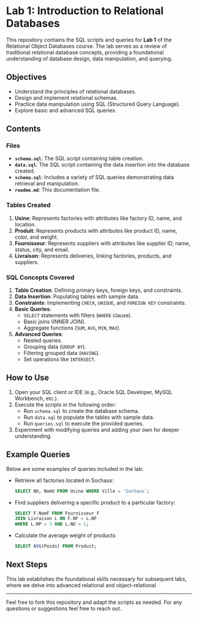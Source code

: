 # Lab 1: Introduction to Relational Databases

This repository contains the SQL scripts and queries for **Lab 1** of the Relational Object Databases course. The lab serves as a review of traditional relational database concepts, providing a foundational understanding of database design, data manipulation, and querying.

## Objectives
- Understand the principles of relational databases.
- Design and implement relational schemas.
- Practice data manipulation using SQL (Structured Query Language).
- Explore basic and advanced SQL queries.

## Contents
### Files
- **`schema.sql`**: The SQL script containing table creation.
- **`data.sql`**: The SQL script containing the data insertion into the database created.
- **`schema.sql`**: Includes a variety of SQL queries demonstrating data retrieval and manipulation.
- **`readme.md`**: This documentation file.

### Tables Created
1. **Usine**: Represents factories with attributes like factory ID, name, and location.
2. **Produit**: Represents products with attributes like product ID, name, color, and weight.
3. **Fournisseur**: Represents suppliers with attributes like supplier ID, name, status, city, and email.
4. **Livraison**: Represents deliveries, linking factories, products, and suppliers.

### SQL Concepts Covered
1. **Table Creation**: Defining primary keys, foreign keys, and constraints.
2. **Data Insertion**: Populating tables with sample data.
3. **Constraints**: Implementing `CHECK`, `UNIQUE`, and `FOREIGN KEY` constraints.
4. **Basic Queries**:
   - `SELECT` statements with filters (`WHERE` clause).
   - Basic joins (INNER JOIN).
   - Aggregate functions (`SUM`, `AVG`, `MIN`, `MAX`).
5. **Advanced Queries**:
   - Nested queries.
   - Grouping data (`GROUP BY`).
   - Filtering grouped data (`HAVING`).
   - Set operations like `INTERSECT`.

## How to Use
1. Open your SQL client or IDE (e.g., Oracle SQL Developer, MySQL Workbench, etc.).
2. Execute the scripts in the following order:
   - Run `schema.sql` to create the database schema.
   - Run `data.sql` to populate the tables with sample data.
   - Run `queries.sql` to execute the provided queries.
3. Experiment with modifying queries and adding your own for deeper understanding.

## Example Queries
Below are some examples of queries included in the lab:
- Retrieve all factories located in Sochaux:
  ```sql
  SELECT NU, NomU FROM Usine WHERE Ville = 'Sochaux';
  ```
- Find suppliers delivering a specific product to a particular factory:
  ```sql
  SELECT F.NomF FROM Fournisseur F
  JOIN Livraison L ON F.NF = L.NF
  WHERE L.NP = 3 AND L.NU = 1;
  ```
- Calculate the average weight of products:
  ```sql
  SELECT AVG(Poids) FROM Produit;
  ```

## Next Steps
This lab establishes the foundational skills necessary for subsequent labs, where we delve into advanced relational and object-relational

---

Feel free to fork this repository and adapt the scripts as needed. For any questions or suggestions feel free to reach out.